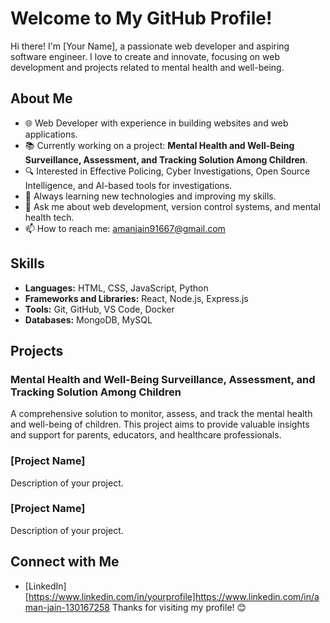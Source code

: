 # Welcome to My GitHub Profile!

Hi there! I'm [Your Name], a passionate web developer and aspiring software engineer. I love to create and innovate, focusing on web development and projects related to mental health and well-being. 

## About Me

- 🌐 Web Developer with experience in building websites and web applications.
- 📚 Currently working on a project: **Mental Health and Well-Being Surveillance, Assessment, and Tracking Solution Among Children**.
- 🔍 Interested in Effective Policing, Cyber Investigations, Open Source Intelligence, and AI-based tools for investigations.
- 🌱 Always learning new technologies and improving my skills.
- 💬 Ask me about web development, version control systems, and mental health tech.
- 📫 How to reach me: amanjain91667@gmail.com

## Skills

- **Languages:** HTML, CSS, JavaScript, Python
- **Frameworks and Libraries:** React, Node.js, Express.js
- **Tools:** Git, GitHub, VS Code, Docker
- **Databases:** MongoDB, MySQL

## Projects

### Mental Health and Well-Being Surveillance, Assessment, and Tracking Solution Among Children
A comprehensive solution to monitor, assess, and track the mental health and well-being of children. This project aims to provide valuable insights and support for parents, educators, and healthcare professionals.

### [Project Name]
Description of your project.

### [Project Name]
Description of your project.

## Connect with Me

- [LinkedIn][https://www.linkedin.com/in/yourprofile]https://www.linkedin.com/in/aman-jain-130167258
Thanks for visiting my profile! 😊

